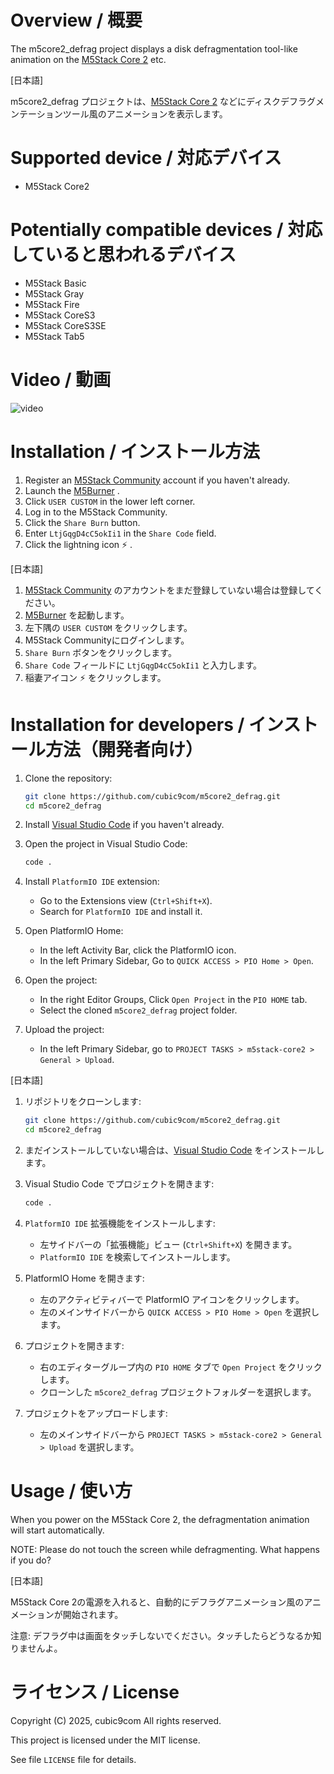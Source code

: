 # Overview / 概要

The m5core2_defrag project displays a disk defragmentation tool-like animation on the [M5Stack Core 2](https://docs.m5stack.com/en/core/core2) etc.

\[日本語\]

m5core2_defrag プロジェクトは、[M5Stack Core 2](https://docs.m5stack.com/en/core/core2) などにディスクデフラグメンテーションツール風のアニメーションを表示します。

# Supported device / 対応デバイス

- M5Stack Core2

# Potentially compatible devices / 対応していると思われるデバイス

- M5Stack Basic
- M5Stack Gray
- M5Stack Fire
- M5Stack CoreS3
- M5Stack CoreS3SE
- M5Stack Tab5

# Video / 動画

![video](video.gif)

# Installation / インストール方法

1. Register an [M5Stack Community](https://community.m5stack.com/) account if you haven't already.
1. Launch the [M5Burner](https://docs.m5stack.com/en/download) .
1. Click `USER CUSTOM` in the lower left corner.
1. Log in to the M5Stack Community.
1. Click the `Share Burn` button.
1. Enter `LtjGqgD4cC5okIi1` in the `Share Code` field.
1. Click the lightning icon :zap: .

\[日本語\]

1. [M5Stack Community](https://community.m5stack.com/) のアカウントをまだ登録していない場合は登録してください。
1. [M5Burner](https://docs.m5stack.com/en/download) を起動します。
1. 左下隅の `USER CUSTOM` をクリックします。
1. M5Stack Communityにログインします。
1. `Share Burn` ボタンをクリックします。
1. `Share Code` フィールドに `LtjGqgD4cC5okIi1` と入力します。
1. 稲妻アイコン :zap: をクリックします。

# Installation for developers / インストール方法（開発者向け）

1. Clone the repository:
    ```sh
    git clone https://github.com/cubic9com/m5core2_defrag.git
    cd m5core2_defrag
    ```

2. Install [Visual Studio Code](https://code.visualstudio.com/) if you haven't already.

3. Open the project in Visual Studio Code:
    ```sh
    code .
    ```

4. Install `PlatformIO IDE` extension:
    - Go to the Extensions view (`Ctrl+Shift+X`).
    - Search for `PlatformIO IDE` and install it.

5. Open PlatformIO Home:
    - In the left Activity Bar, click the PlatformIO icon.
    - In the left Primary Sidebar, Go to `QUICK ACCESS > PIO Home > Open`.

6. Open the project:
    - In the right Editor Groups, Click `Open Project` in the `PIO HOME` tab.
    - Select the cloned `m5core2_defrag` project folder.

7. Upload the project:
    - In the left Primary Sidebar, go to `PROJECT TASKS > m5stack-core2 > General > Upload`.

\[日本語\]

1. リポジトリをクローンします:
    ```sh
    git clone https://github.com/cubic9com/m5core2_defrag.git
    cd m5core2_defrag
    ```

2. まだインストールしていない場合は、[Visual Studio Code](https://code.visualstudio.com/) をインストールします。

3. Visual Studio Code でプロジェクトを開きます:
    ```sh
    code .
    ```

4. `PlatformIO IDE` 拡張機能をインストールします:
    - 左サイドバーの「拡張機能」ビュー (`Ctrl+Shift+X`) を開きます。
    - `PlatformIO IDE` を検索してインストールします。

5. PlatformIO Home を開きます:
    - 左のアクティビティバーで PlatformIO アイコンをクリックします。
    - 左のメインサイドバーから `QUICK ACCESS > PIO Home > Open` を選択します。

6. プロジェクトを開きます:
    - 右のエディターグループ内の `PIO HOME` タブで `Open Project` をクリックします。
    - クローンした `m5core2_defrag` プロジェクトフォルダーを選択します。

7. プロジェクトをアップロードします:
    - 左のメインサイドバーから `PROJECT TASKS > m5stack-core2 > General > Upload` を選択します。

# Usage / 使い方

When you power on the M5Stack Core 2, the defragmentation animation will start automatically.

NOTE: Please do not touch the screen while defragmenting. What happens if you do?

\[日本語\]

M5Stack Core 2の電源を入れると、自動的にデフラグアニメーション風のアニメーションが開始されます。

注意: デフラグ中は画面をタッチしないでください。タッチしたらどうなるか知りませんよ。

# ライセンス / License

Copyright (C) 2025, cubic9com All rights reserved.

This project is licensed under the MIT license.

See file `LICENSE` file for details.
